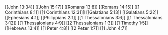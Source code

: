 [[John 13:34]]
[[John 15:17]]
[[Romans 13:8]]
[[Romans 14:15]]
[[1 Corinthians 8:1]]
[[1 Corinthians 12:31]]
[[Galatians 5:13]]
[[Galatians 5:22]]
[[Ephesians 4:1]]
[[Philippians 2:1]]
[[1 Thessalonians 3:6]]
[[1 Thessalonians 3:12]]
[[1 Thessalonians 4:9]]
[[2 Thessalonians 1:3]]
[[1 Timothy 1:5]]
[[Hebrews 13:4]]
[[1 Peter 4:8]]
[[2 Peter 1:7]]
[[1 John 4:7]]
